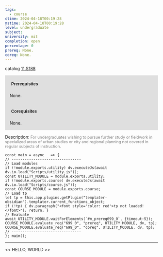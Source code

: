 ```yaml
---
tags:
  - course
ctime: 2024-04-18T00:19:28
mstime: 2024-04-18T00:19:28
level: undergraduate
subject: 
university: mit
completion: open
percentage: 0
prereq: None.
coreq: None.
---
```


catalog [11.S188](http://student.mit.edu/catalog/m11a.html#11.S188)

<span style="display: block; padding: 15px; background-color: rgb(100, 100, 100, 0.2);"><font id="m_prereq699_0" style="display: block; font-family: Arial, sans-serif; font-weight: bold; padding: 5px">Prerequisites</font><br><span id="prereq699_0">None.</span></span>
<span style="display: block; padding: 15px; background-color: rgb(100, 100, 100, 0.2);"><font id="m_coreq699_0" style="display: block; font-family: Arial, sans-serif; font-weight: bold; padding: 5px">Corequisites</font><br><span id="coreq699_0">None.</span></span>

<font style="">Description:</font>
<font style="color: grey; font-size: 0.8rem;">For undergraduates wishing to pursue further study or fieldwork in specialized areas of urban studies or city and regional planning not covered in regular subjects of instruction.</font>

```dataviewjs
const main = async _ => {
// --------------------------------
// Load modules
if (!module.exports.utility) dv.executeJs(await dv.io.load("Scripts/utility.js"));
const UTILITY_MODULE = module.exports.utility;
if (!module.exports.course) dv.executeJs(await dv.io.load("Scripts/course.js"));
const COURSE_MODULE = module.exports.course;
// Load tp
let tp = this.app.plugins.getPlugin("templater-obsidian").templater.current_functions_object;
if (!tp) { dv.paragraph("<font style='color: red'>tp not loaded!</font>"); return; }
// Evaluate
await UTILITY_MODULE.waitForElements(`#m_prereq699_0`, {timeout:5});
COURSE_MODULE.evaluate_req("699_0", "prereq", UTILITY_MODULE, dv, tp);
COURSE_MODULE.evaluate_req("699_0", "coreq", UTILITY_MODULE, dv, tp);
// --------------------------------
}; main();
```

---

<< HELLO, WORLD >>
